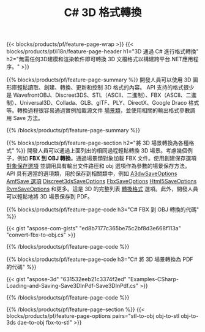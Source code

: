 ﻿---
title: C# 3D 格式轉換
url: /zh-hant/net/conversion/
description: 通過 .NET 庫用幾行 C# 代碼轉換 3D 格式 3ds 3mf amf ase att dae drc dxf fbx gltf jt obj ply rvm stl u3d usdz usd vrml x。
---
{{< blocks/products/pf/feature-page-wrap >}}
{{< blocks/products/pf/i18n/feature-page-header h1="3D 通過 C# 進行格式轉換" h2="無需任何3D建模和渲染軟件即可轉換 3D 文檔格式以構建跨平台.NET應用程序。" >}}

{{% blocks/products/pf/feature-page-summary %}}
開發人員可以使用 3D 圖形庫輕鬆讀取、創建、轉換、更新和控制 3D 格式的內容。 API 支持的格式很少是 WavefrontOBJ、Discreet3DS、STL（ASCII、二進制）、FBX（ASCII、二進制）、Universal3D、Collada、GLB、glTF、PLY、DirectX、Google Draco 格式等。轉換過程很容易通過實例加載源文件 [場景類](https://apireference.aspose.com/3d/net/aspose.threed/scene)，並使用相關的輸出格式參數調用 Save 方法。

{{% /blocks/products/pf/feature-page-summary %}}

{{% blocks/products/pf/feature-page-section h2="將 3D 場景轉換為各種格式" %}}
開發人員可以通過上面列出的相同過程輕鬆轉換 3D 場景。考慮幾個例子，例如 **FBX 到 OBJ 轉換**。通過場景類對象加載 FBX 文件。使用創建保存選項 [對象保存選項](https://apireference.aspose.com/3d/net/aspose.threed.formats/objsaveoptions) 並調用具有輸出文件路徑和 obj 選項作為參數的場景保存方法。 API 具有適當的選項類，用於保存到相關類中，例如 [A3dwSaveOptions](https://apireference.aspose.com/3d/net/aspose.threed.formats/a3dwsaveoptions) [AmfSave 選項](https://apireference.aspose.com/3d/net/aspose.threed.formats/amfsaveoptions) [Discreet3dsSaveOptions](https://apireference.aspose.com/3d/net/aspose.threed.formats/discreet3dssaveoptions) [FbxSaveOptions](https://apireference.aspose.com/3d/net/aspose.threed.formats/fbxsaveoptions) [Html5SaveOptions](https://apireference.aspose.com/3d/net/aspose.threed.formats/html5saveoptions) [RvmSaveOptions](https://apireference.aspose.com/3d/net/aspose.threed.formats/rvmsaveoptions) 和更多。這是 3D 的完整列表 [轉換格式](https://apireference.aspose.com/3d/net/aspose.threed.formats) 選項。此外，開發人員可以輕鬆地將 3D 場景保存到 PDF。

{{% blocks/products/pf/feature-page-code h3="C# FBX 到 OBJ 轉換的代碼" %}}

{{< gist "aspose-com-gists" "ed8b7177c365be75c2bf8d3e668f113a" "convert-fbx-to-obj.cs" >}}

{{% /blocks/products/pf/feature-page-code %}}

{{% blocks/products/pf/feature-page-code h3="C# 將 3D 場景轉換為 PDF 的代碼" %}}

{{< gist "aspose-3d" "631532eeb21c3374f2ed" "Examples-CSharp-Loading-and-Saving-Save3DInPdf-Save3DInPdf.cs" >}}

{{% /blocks/products/pf/feature-page-code %}}


{{% /blocks/products/pf/feature-page-section %}}
{{< blocks/products/pf/feature-page-options pairs="stl-to-obj obj-to-stl obj-to-3ds dae-to-obj fbx-to-stl" >}}